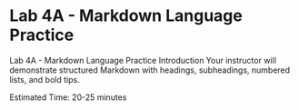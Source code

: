 # Lab 4A - Markdown Language Practice
Lab 4A - Markdown Language Practice
Introduction
Your instructor will demonstrate structured Markdown with headings, subheadings, numbered lists, and bold tips.

Estimated Time: 20-25 minutes
